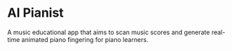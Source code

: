 # AI Pianist

A music educational app that aims to scan music scores and generate real-time animated piano fingering for piano learners.
